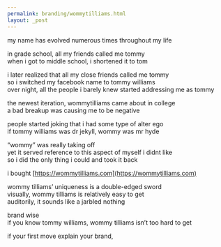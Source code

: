 ```yaml
---
permalink: branding/wommytilliams.html
layout: _post
---
```

            
my name has evolved numerous times throughout my life

in grade school, all my friends called me tommy  
when i got to middle school, i shortened it to tom

i later realized that all my close friends called me tommy  
so i switched my facebook name to tommy williams  
over night, all the people i barely knew started addressing me as tommy

the newest iteration, wommytilliams came about in college  
a bad breakup was causing me to be negative

people started joking that i had some type of alter ego  
if tommy williams was dr jekyll, wommy was mr hyde

“wommy” was really taking off  
yet it served reference to this aspect of myself i didnt like  
so i did the only thing i could and took it back

i bought [https://wommytilliams.com](https://wommytilliams.com)

wommy tilliams’ uniqueness is a double-edged sword  
visually, wommy tilliams is relatively easy to get  
auditorily, it sounds like a jarbled nothing

brand wise  
if you know tommy williams, wommy tilliams isn’t too hard to get

if your first move explain your brand,

